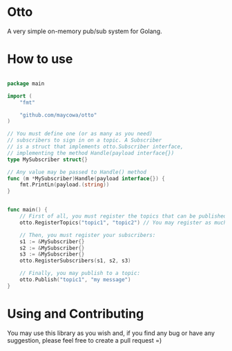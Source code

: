 # Otto
A very simple on-memory pub/sub system for Golang.

# How to use
```go

package main

import (
    "fmt"

    "github.com/maycowa/otto"
)

// You must define one (or as many as you need) 
// subscribers to sign in on a topic. A Subscriber
// is a struct that implements otto.Subscriber interface,
// implementing the method Handle(payload interface{}) 
type MySubscriber struct{}

// Any value may be passed to Handle() method
func (m *MySubscriber)Handle(payload interface{}) {
    fmt.PrintLn(payload.(string))
}


func main() {
    // First of all, you must register the topics that can be published:
    otto.RegisterTopics("topic1", "topic2") // You may register as much topics as you need

    // Then, you must register your subscribers:
    s1 := &MySubscriber{}
    s2 := &MySubscriber{}
    s3 := &MySubscriber{}
    otto.RegisterSubscribers(s1, s2, s3)

    // Finally, you may publish to a topic:
    otto.Publish("topic1", "my message")
}
```

# Using and Contributing

You may use this library as you wish and, if you find any bug or have any suggestion, please feel free to create a pull request =)